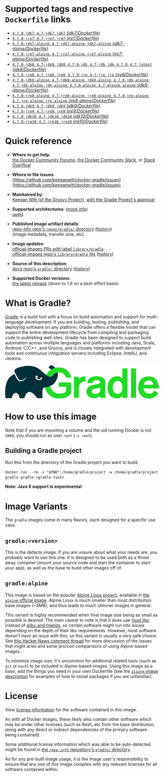 <!--

********************************************************************************

WARNING:

    DO NOT EDIT "gradle/README.md"

    IT IS AUTO-GENERATED

    (from the other files in "gradle/" combined with a set of templates)

********************************************************************************

-->

# Supported tags and respective `Dockerfile` links

-	[`4.7.0-jdk7`, `4.7-jdk7`, `jdk7` (*jdk7/Dockerfile*)](https://github.com/keeganwitt/docker-gradle/blob/431aae214e78e2e44b2edcc9e611cbf8acc2ba19/jdk7/Dockerfile)
-	[`4.7.0-jre7`, `4.7-jre7`, `jre7` (*jre7/Dockerfile*)](https://github.com/keeganwitt/docker-gradle/blob/431aae214e78e2e44b2edcc9e611cbf8acc2ba19/jre7/Dockerfile)
-	[`4.7.0-jdk7-alpine`, `4.7-jdk7-alpine`, `jdk7-alpine` (*jdk7-alpine/Dockerfile*)](https://github.com/keeganwitt/docker-gradle/blob/431aae214e78e2e44b2edcc9e611cbf8acc2ba19/jdk7-alpine/Dockerfile)
-	[`4.7.0-jre7-alpine`, `4.7-jre7-alpine`, `jre7-alpine` (*jre7-alpine/Dockerfile*)](https://github.com/keeganwitt/docker-gradle/blob/431aae214e78e2e44b2edcc9e611cbf8acc2ba19/jre7-alpine/Dockerfile)
-	[`4.7.0-jdk8`, `4.7-jdk8`, `jdk8`, `4.7.0-jdk`, `4.7-jdk`, `jdk`, `4.7.0`, `4.7`, `latest` (*jdk8/Dockerfile*)](https://github.com/keeganwitt/docker-gradle/blob/431aae214e78e2e44b2edcc9e611cbf8acc2ba19/jdk8/Dockerfile)
-	[`4.7.0-jre8`, `4.7-jre8`, `jre8`, `4.7.0-jre`, `4.7-jre`, `jre` (*jre8/Dockerfile*)](https://github.com/keeganwitt/docker-gradle/blob/431aae214e78e2e44b2edcc9e611cbf8acc2ba19/jre8/Dockerfile)
-	[`4.7.0-jdk8-alpine`, `4.7-jdk8-alpine`, `jdk8-alpine`, `4.7.0-jdk-alpine`, `4.7-jdk-alpine`, `jdk-alpine`, `4.7.0-alpine`, `4.7-alpine`, `alpine` (*jdk8-alpine/Dockerfile*)](https://github.com/keeganwitt/docker-gradle/blob/431aae214e78e2e44b2edcc9e611cbf8acc2ba19/jdk8-alpine/Dockerfile)
-	[`4.7.0-jre8-alpine`, `4.7-jre8-alpine`, `jre8-alpine`, `4.7.0-jre-alpine`, `4.7-jre-alpine`, `jre-alpine` (*jre8-alpine/Dockerfile*)](https://github.com/keeganwitt/docker-gradle/blob/431aae214e78e2e44b2edcc9e611cbf8acc2ba19/jre8-alpine/Dockerfile)
-	[`4.7.0-jdk9`, `4.7-jdk9`, `jdk9` (*jdk9/Dockerfile*)](https://github.com/keeganwitt/docker-gradle/blob/431aae214e78e2e44b2edcc9e611cbf8acc2ba19/jdk9/Dockerfile)
-	[`4.7.0-jre9`, `4.7-jre9`, `jre9` (*jre9/Dockerfile*)](https://github.com/keeganwitt/docker-gradle/blob/431aae214e78e2e44b2edcc9e611cbf8acc2ba19/jre9/Dockerfile)
-	[`4.7.0-jdk10`, `4.7-jdk10`, `jdk10` (*jdk10/Dockerfile*)](https://github.com/keeganwitt/docker-gradle/blob/431aae214e78e2e44b2edcc9e611cbf8acc2ba19/jdk10/Dockerfile)
-	[`4.7.0-jre10`, `4.7-jre10`, `jre10` (*jre10/Dockerfile*)](https://github.com/keeganwitt/docker-gradle/blob/431aae214e78e2e44b2edcc9e611cbf8acc2ba19/jre10/Dockerfile)

# Quick reference

-	**Where to get help**:  
	[the Docker Community Forums](https://forums.docker.com/), [the Docker Community Slack](https://blog.docker.com/2016/11/introducing-docker-community-directory-docker-community-slack/), or [Stack Overflow](https://stackoverflow.com/search?tab=newest&q=docker)

-	**Where to file issues**:  
	[https://github.com/keeganwitt/docker-gradle/issues](https://github.com/keeganwitt/docker-gradle/issues)

-	**Maintained by**:  
	[Keegan Witt (of the Groovy Project)](https://github.com/keeganwitt/docker-gradle), [with the Gradle Project's approval](https://discuss.gradle.org/t/official-docker-images/21159/8)

-	**Supported architectures**: ([more info](https://github.com/docker-library/official-images#architectures-other-than-amd64))  
	[`amd64`](https://hub.docker.com/r/amd64/gradle/)

-	**Published image artifact details**:  
	[repo-info repo's `repos/gradle/` directory](https://github.com/docker-library/repo-info/blob/master/repos/gradle) ([history](https://github.com/docker-library/repo-info/commits/master/repos/gradle))  
	(image metadata, transfer size, etc)

-	**Image updates**:  
	[official-images PRs with label `library/gradle`](https://github.com/docker-library/official-images/pulls?q=label%3Alibrary%2Fgradle)  
	[official-images repo's `library/gradle` file](https://github.com/docker-library/official-images/blob/master/library/gradle) ([history](https://github.com/docker-library/official-images/commits/master/library/gradle))

-	**Source of this description**:  
	[docs repo's `gradle/` directory](https://github.com/docker-library/docs/tree/master/gradle) ([history](https://github.com/docker-library/docs/commits/master/gradle))

-	**Supported Docker versions**:  
	[the latest release](https://github.com/docker/docker-ce/releases/latest) (down to 1.6 on a best-effort basis)

# What is Gradle?

[Gradle](https://gradle.org/) is a build tool with a focus on build automation and support for multi-language development. If you are building, testing, publishing, and deploying software on any platform, Gradle offers a flexible model that can support the entire development lifecycle from compiling and packaging code to publishing web sites. Gradle has been designed to support build automation across multiple languages and platforms including Java, Scala, Android, C/C++, and Groovy, and is closely integrated with development tools and continuous integration servers including Eclipse, IntelliJ, and Jenkins.

![logo](https://raw.githubusercontent.com/docker-library/docs/c3d3ca6beed000f9ba6eabc98f3399158f520256/gradle/logo.png)

# How to use this image

Note that if you are mounting a volume and the uid running Docker is not `1000`, you should run as user `root` (`-u root`).

## Building a Gradle project

Run this from the directory of the Gradle project you want to build.

`docker run --rm -v "$PWD":/home/gradle/project -w /home/gradle/project gradle gradle <gradle-task>`

**Note: Java 9 support is experimental**

# Image Variants

The `gradle` images come in many flavors, each designed for a specific use case.

## `gradle:<version>`

This is the defacto image. If you are unsure about what your needs are, you probably want to use this one. It is designed to be used both as a throw away container (mount your source code and start the container to start your app), as well as the base to build other images off of.

## `gradle:alpine`

This image is based on the popular [Alpine Linux project](http://alpinelinux.org), available in [the `alpine` official image](https://hub.docker.com/_/alpine). Alpine Linux is much smaller than most distribution base images (~5MB), and thus leads to much slimmer images in general.

This variant is highly recommended when final image size being as small as possible is desired. The main caveat to note is that it does use [musl libc](http://www.musl-libc.org) instead of [glibc and friends](http://www.etalabs.net/compare_libcs.html), so certain software might run into issues depending on the depth of their libc requirements. However, most software doesn't have an issue with this, so this variant is usually a very safe choice. See [this Hacker News comment thread](https://news.ycombinator.com/item?id=10782897) for more discussion of the issues that might arise and some pro/con comparisons of using Alpine-based images.

To minimize image size, it's uncommon for additional related tools (such as `git` or `bash`) to be included in Alpine-based images. Using this image as a base, add the things you need in your own Dockerfile (see the [`alpine` image description](https://hub.docker.com/_/alpine/) for examples of how to install packages if you are unfamiliar).

# License

View [license information](https://gradle.org/license/) for the software contained in this image.

As with all Docker images, these likely also contain other software which may be under other licenses (such as Bash, etc from the base distribution, along with any direct or indirect dependencies of the primary software being contained).

Some additional license information which was able to be auto-detected might be found in [the `repo-info` repository's `gradle/` directory](https://github.com/docker-library/repo-info/tree/master/repos/gradle).

As for any pre-built image usage, it is the image user's responsibility to ensure that any use of this image complies with any relevant licenses for all software contained within.

